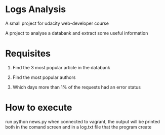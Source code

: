 # Logs Analysis
A small project for udacity web-developer course

A project to analyse a databank and extract some useful information


# Requisites
1. Find the 3 most popular article in the databank 

2. Find the most popular authors

3. Which days more than 1% of the requests had an error status



# How to execute

run python news.py when connected to vagrant, the output will be printed both in the comand screen and in a log.txt file that the program create
